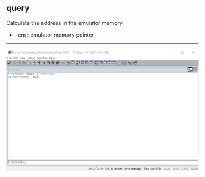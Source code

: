 query
-------
Calculate the address in the emulator memory.
* -em : emulator memory pointer
---
![](./img/query.gif)

